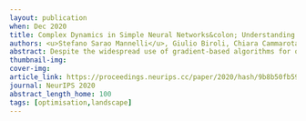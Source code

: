 ```yaml
---
layout: publication
when: Dec 2020
title: Complex Dynamics in Simple Neural Networks&colon; Understanding Gradient Flow in Phase Retrieval
authors: <u>Stefano Sarao Mannelli</u>, Giulio Biroli, Chiara Cammarota, Florent Krzakala, Pierfrancesco Urbani, Lenka Zdeborova
abstract: Despite the widespread use of gradient-based algorithms for optimising high-dimensional non-convex functions, understanding their ability of finding good minima instead of being trapped in spurious ones remains to a large extent an open problem. Here we focus on gradient flow dynamics for phase retrieval from random measurements. When the ratio of the number of measurements over the input dimension is small the dynamics remains trapped in spurious minima with large basins of attraction. We find analytically that above a critical ratio those critical points become unstable developing a negative direction toward the signal. By numerical experiments we show that in this regime the gradient flow algorithm is not trapped; it drifts away from the spurious critical points along the unstable direction and succeeds in finding the global minimum. Using tools from statistical physics we characterise this phenomenon, which is related to a BBP-type transition in the Hessian of the spurious minima.
thumbnail-img:
cover-img:
article_link: https://proceedings.neurips.cc/paper/2020/hash/9b8b50fb590c590ffbf1295ce92258dc-Abstract.html
journal: NeurIPS 2020
abstract_length_home: 100
tags: [optimisation,landscape]
---
```

